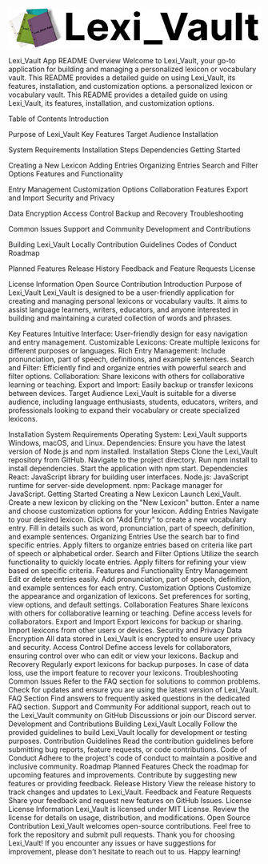 <div align="center">

<p>

<img src="https://github.com/omotomiwa26/Lexi_Vault/blob/master/web_app/app/static/images/lexi_vault.png"/>

</p>

</div>
Lexi_Vault App README Overview Welcome to Lexi_Vault, your go-to application for building and managing a personalized lexicon or vocabulary vault. This README provides a detailed guide on using Lexi_Vault, its features, installation, and customization options.
a personalized lexicon or vocabulary vault. This README provides a detailed guide on using Lexi_Vault, its features, installation, and customization options.

Table of Contents
Introduction

Purpose of Lexi_Vault
Key Features
Target Audience
Installation

System Requirements
Installation Steps
Dependencies
Getting Started

Creating a New Lexicon
Adding Entries
Organizing Entries
Search and Filter Options
Features and Functionality

Entry Management
Customization Options
Collaboration Features
Export and Import
Security and Privacy

Data Encryption
Access Control
Backup and Recovery
Troubleshooting

Common Issues
Support and Community
Development and Contributions

Building Lexi_Vault Locally
Contribution Guidelines
Codes of Conduct
Roadmap

Planned Features
Release History
Feedback and Feature Requests
License

License Information
Open Source Contribution
Introduction
Purpose of Lexi_Vault
Lexi_Vault is designed to be a user-friendly application for creating and managing personal lexicons or vocabulary vaults. It aims to assist language learners, writers, educators, and anyone interested in building and maintaining a curated collection of words and phrases.

Key Features
Intuitive Interface: User-friendly design for easy navigation and entry management.
Customizable Lexicons: Create multiple lexicons for different purposes or languages.
Rich Entry Management: Include pronunciation, part of speech, definitions, and example sentences.
Search and Filter: Efficiently find and organize entries with powerful search and filter options.
Collaboration: Share lexicons with others for collaborative learning or teaching.
Export and Import: Easily backup or transfer lexicons between devices.
Target Audience
Lexi_Vault is suitable for a diverse audience, including language enthusiasts, students, educators, writers, and professionals looking to expand their vocabulary or create specialized lexicons.

Installation
System Requirements
Operating System: Lexi_Vault supports Windows, macOS, and Linux.
Dependencies: Ensure you have the latest version of Node.js and npm installed.
Installation Steps
Clone the Lexi_Vault repository from GitHub.
Navigate to the project directory.
Run npm install to install dependencies.
Start the application with npm start.
Dependencies
React: JavaScript library for building user interfaces.
Node.js: JavaScript runtime for server-side development.
npm: Package manager for JavaScript.
Getting Started
Creating a New Lexicon
Launch Lexi_Vault.
Create a new lexicon by clicking on the "New Lexicon" button.
Enter a name and choose customization options for your lexicon.
Adding Entries
Navigate to your desired lexicon.
Click on "Add Entry" to create a new vocabulary entry.
Fill in details such as word, pronunciation, part of speech, definition, and example sentences.
Organizing Entries
Use the search bar to find specific entries.
Apply filters to organize entries based on criteria like part of speech or alphabetical order.
Search and Filter Options
Utilize the search functionality to quickly locate entries.
Apply filters for refining your view based on specific criteria.
Features and Functionality
Entry Management
Edit or delete entries easily.
Add pronunciation, part of speech, definition, and example sentences for each entry.
Customization Options
Customize the appearance and organization of lexicons.
Set preferences for sorting, view options, and default settings.
Collaboration Features
Share lexicons with others for collaborative learning or teaching.
Define access levels for collaborators.
Export and Import
Export lexicons for backup or sharing.
Import lexicons from other users or devices.
Security and Privacy
Data Encryption
All data stored in Lexi_Vault is encrypted to ensure user privacy and security.
Access Control
Define access levels for collaborators, ensuring control over who can edit or view your lexicons.
Backup and Recovery
Regularly export lexicons for backup purposes.
In case of data loss, use the import feature to recover your lexicons.
Troubleshooting
Common Issues
Refer to the FAQ section for solutions to common problems.
Check for updates and ensure you are using the latest version of Lexi_Vault.
FAQ Section
Find answers to frequently asked questions in the dedicated FAQ section.
Support and Community
For additional support, reach out to the Lexi_Vault community on GitHub Discussions or join our Discord server.
Development and Contributions
Building Lexi_Vault Locally
Follow the provided guidelines to build Lexi_Vault locally for development or testing purposes.
Contribution Guidelines
Read the contribution guidelines before submitting bug reports, feature requests, or code contributions.
Code of Conduct
Adhere to the project's code of conduct to maintain a positive and inclusive community.
Roadmap
Planned Features
Check the roadmap for upcoming features and improvements.
Contribute by suggesting new features or providing feedback.
Release History
View the release history to track changes and updates to Lexi_Vault.
Feedback and Feature Requests
Share your feedback and request new features on GitHub Issues.
License
License Information
Lexi_Vault is licensed under MIT License.
Review the license for details on usage, distribution, and modifications.
Open Source Contribution
Lexi_Vault welcomes open-source contributions. Feel free to fork the repository and submit pull requests.
Thank you for choosing Lexi_Vault! If you encounter any issues or have suggestions for improvement, please don't hesitate to reach out to us. Happy learning!
